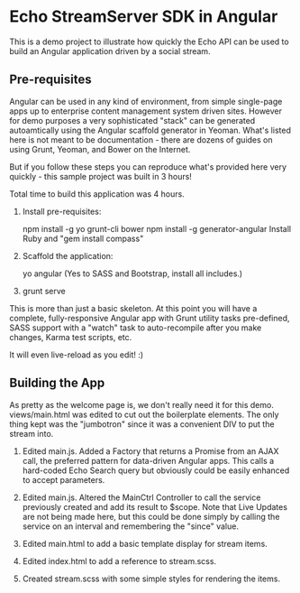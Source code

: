 Echo StreamServer SDK in Angular
================================

This is a demo project to illustrate how quickly the Echo API can be used to
build an Angular application driven by a social stream.

Pre-requisites
--------------
Angular can be used in any kind of environment, from simple single-page apps up
to enterprise content management system driven sites. However for demo purposes
a very sophisticated "stack" can be generated autoamtically using the Angular
scaffold generator in Yeoman. What's listed here is not meant to be
documentation - there are dozens of guides on using Grunt, Yeoman, and Bower on
the Internet.

But if you follow these steps you can reproduce what's provided here very
quickly - this sample project was built in 3 hours!

Total time to build this application was 4 hours.

1. Install pre-requisites:

    npm install -g yo grunt-cli bower
    npm install -g generator-angular
    Install Ruby and "gem install compass"

2. Scaffold the application:

    yo angular
    (Yes to SASS and Bootstrap, install all includes.)

3. grunt serve

This is more than just a basic skeleton. At this point you will have a complete,
fully-responsive Angular app with Grunt utility tasks pre-defined, SASS support
with a "watch" task to auto-recompile after you make changes, Karma test
scripts, etc.

It will even live-reload as you edit! :)

Building the App
----------------
As pretty as the welcome page is, we don't really need it for this demo.
views/main.html was edited to cut out the boilerplate elements. The only thing
kept was the "jumbotron" since it was a convenient DIV to put the stream into.

1. Edited main.js. Added a Factory that returns a Promise from an AJAX call, the
preferred pattern for data-driven Angular apps. This calls a hard-coded Echo
Search query but obviously could be easily enhanced to accept parameters.

1. Edited main.js. Altered the MainCtrl Controller to call the service
previously created and add its result to $scope. Note that Live Updates are not
being made here, but this could be done simply by calling the service on an
interval and remembering the "since" value.

1. Edited main.html to add a basic template display for stream items.

1. Edited index.html to add a reference to stream.scss.

1. Created stream.scss with some simple styles for rendering the items.
